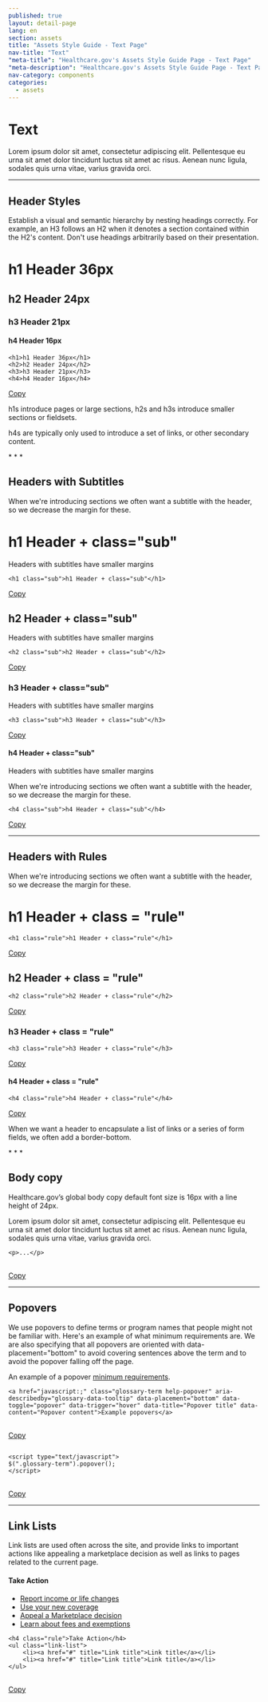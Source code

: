 ```yaml
---
published: true
layout: detail-page
lang: en
section: assets
title: "Assets Style Guide - Text Page"
nav-title: "Text"
"meta-title": "Healthcare.gov's Assets Style Guide Page - Text Page"
"meta-description": "Healthcare.gov's Assets Style Guide Page - Text Page"
nav-category: components
categories:
  - assets
---
```


# Text

<div class="intro">
Lorem ipsum dolor sit amet, consectetur adipiscing elit. Pellentesque eu urna sit amet dolor tincidunt luctus sit amet ac risus. Aenean nunc ligula, sodales quis urna vitae, varius gravida orci.
</div>

<hr class="hr" />

## Header Styles

Establish a visual and semantic hierarchy by nesting headings correctly. For example, an H3 follows an H2 when it denotes a section contained within the H2's content. Don't use headings arbitrarily based on their presentation.

<div class="code-wrapper">
<div class="preview">
	<h1 class="sub">h1 Header 36px</h1>
	<h2 class="sub">h2 Header 24px</h2>
	<h3 class="sub">h3 Header 21px</h3>
	<h4 class="sub">h4 Header 16px</h4>
</div>
<pre>
<code id="header-code">&lth1&gth1 Header 36px&lt/h1&gt
&lth2&gth2 Header 24px&lt/h2&gt
&lth3&gth3 Header 21px&lt/h3&gt
&lth4&gth4 Header 16px&lt/h4&gt</code>
</pre>
<a href="javascript:;" class="copy-button" title="Click to copy me." data-clipboard-target="header-code">Copy</a>
</div>

<p>h1s introduce pages or large sections, h2s and h3s introduce smaller sections or fieldsets.</p>
<p>h4s are typically only used to introduce a set of links, or other secondary content.</p>
* * *

## Headers with Subtitles

When we're introducing sections we often want a subtitle with the header, so we decrease the margin for these.

<div class="code-wrapper">
<div class="preview">
	<h1 class="sub">h1 Header + class="sub"</h1>
	<p class="no-margin">Headers with subtitles have smaller margins</p>
</div>
<pre>
<code id="header-sub-code">&lth1 class="sub"&gth1 Header + class="sub"&lt/h1&gt</code>
</pre>
<a href="javascript:;" class="copy-button" title="Click to copy me." data-clipboard-target="header-sub-code">Copy</a>
</div>

<div class="code-wrapper">
<div class="preview">
	<h2 class="sub">h2 Header + class="sub"</h2>
	<p class="no-margin">Headers with subtitles have smaller margins</p>
</div>
<pre>
<code id="header-sub-codeh2">&lth2 class="sub"&gth2 Header + class="sub"&lt/h2&gt</code>
</pre>
<a href="javascript:;" class="copy-button" title="Click to copy me." data-clipboard-target="header-sub-codeh2">Copy</a>
</div>


<div class="code-wrapper">
<div class="preview">
	<h3 class="sub">h3 Header + class="sub"</h3>
	<p class="no-margin">Headers with subtitles have smaller margins</p>
</div>
<pre>
<code id="header-sub-codeh3">&lth3 class="sub"&gth3 Header + class="sub"&lt/h3&gt</code>
</pre>
<a href="javascript:;" class="copy-button" title="Click to copy me." data-clipboard-target="header-sub-codeh3">Copy</a>
</div>


<div class="code-wrapper">
<div class="preview">
	<h4 class="sub">h4 Header + class="sub"</h4>
	<p class="no-margin">Headers with subtitles have smaller margins</p>
    <p class="no-margin">When we're introducing sections we often want a subtitle with the header, so we decrease the margin for these.</p>
</div>
<pre>
<code id="header-sub-codeh4">&lth4 class="sub"&gth4 Header + class="sub"&lt/h4&gt</code>
</pre>
<a href="javascript:;" class="copy-button" title="Click to copy me." data-clipboard-target="header-sub-codeh4">Copy</a>
</div>


* * *

## Headers with Rules

When we're introducing sections we often want a subtitle with the header, so we decrease the margin for these.

<div class="code-wrapper">
<div class="preview">
	<h1 class="rule no-margin">h1 Header + class = "rule"</h1>
</div>
<pre>
<code id="header-rule-code">&lth1 class="rule"&gth1 Header + class="rule"&lt/h1&gt</code>
</pre>
<a href="javascript:;" class="copy-button" title="Click to copy me." data-clipboard-target="header-rule-code">Copy</a>
</div>


<div class="code-wrapper">
<div class="preview">
	<h2 class="rule no-margin">h2 Header + class = "rule"</h2>
</div>
<pre>
<code id="header-rule-code2">&lth2 class="rule"&gth2 Header + class="rule"&lt/h2&gt</code>
</pre>
<a href="javascript:;" class="copy-button" title="Click to copy me." data-clipboard-target="header-rule-code2">Copy</a>
</div>


<div class="code-wrapper">
<div class="preview">
	<h3 class="rule">h3 Header + class = "rule"</h3>
</div>
<pre>
<code id="header-rule-code3">&lth3 class="rule"&gth3 Header + class="rule"&lt/h3&gt</code>
</pre>
<a href="javascript:;" class="copy-button" title="Click to copy me." data-clipboard-target="header-rule-code3">Copy</a>
</div>

<div class="code-wrapper">
<div class="preview">
	<h4 class="rule no-margin">h4 Header + class = "rule"</h4>
</div>
<pre>
<code id="header-rule-code4">&lth4 class="rule"&gth4 Header + class="rule"&lt/h4&gt</code>
</pre>
<a href="javascript:;" class="copy-button" title="Click to copy me." data-clipboard-target="header-rule-code4">Copy</a>
</div>

<p class="no-margin">When we want a header to encapsulate a list of links or a series of form fields, we often add a border-bottom.</p>
* * *

## Body copy

Healthcare.gov’s global body copy default font size is 16px with a line height of 24px.

<div class="code-wrapper">
<div class="preview">
	<p>Lorem ipsum dolor sit amet, consectetur adipiscing elit. Pellentesque eu urna sit amet dolor tincidunt luctus sit amet ac risus. Aenean nunc ligula, sodales quis urna vitae, varius gravida orci.</p>
</div>
<pre>
<code id="p-code">&ltp&gt...&lt/p&gt
</code>
</pre>
<a href="javascript:;" class="copy-button" title="Click to copy me." data-clipboard-target="p-code">Copy</a>
</div>

* * *

## Popovers

We use popovers to define terms or program names that people might not be familiar with. Here's an example of what minimum requirements are. We are also specifying that all popovers are oriented with data-placement="bottom" to avoid covering sentences above the term and to avoid the popover falling off the page.

<div class="code-wrapper">
<div class="preview">
	<p>An example of a popover <a href="javascript:;" class="glossary-term help-popover" aria-describedby="glossary-data-tooltip" data-placement="bottom" data-toggle="popover" data-trigger="hover" data-title="Minimum value" data-content="A health plan meets this standard if it’s designed to pay at least 60% of the total cost of medical services for a standard population. Starting in 2014, individuals offered employer-sponsored coverage that provides minimum value and that’s affordable won’t be eligible for a premium tax credit.">minimum requirements</a>.</p>
</div>
<script type="text/javascript">
  $(".glossary-term").popover();
</script>
<pre>
<code id="popover-code">&lta href="javascript:;" class="glossary-term help-popover" aria-describedby="glossary-data-tooltip" data-placement="bottom" data-toggle="popover" data-trigger="hover" data-title="Popover title" data-content="Popover content"&gtExample popovers&lt/a&gt
</code>
</pre>
<a href="javascript:;" class="copy-button" title="Click to copy me." data-clipboard-target="popover-code">Copy</a>
</div>

<div class="code-wrapper">
<pre>
<code id="popover-js-code">
&ltscript type="text/javascript"&gt
$(".glossary-term").popover();
&lt/script&gt
</code>
</pre>
	<a href="javascript:;" class="copy-button" title="Click to copy me." data-clipboard-target="popover-js-code">Copy</a>
</div>


* * *

## Link Lists

Link lists are used often across the site, and provide links to important actions like appealing a marketplace decision as well as links to pages related to the current page.

<div class="code-wrapper">
<div class="preview">
	<h4 class="rule half">Take Action</h4>
	<ul class="link-list">
		<li><a href="#" title="Report income or life changes">Report income or life changes</a></li>
		<li><a href="#" title="Use your new coverage">Use your new coverage</a></li>
		<li><a href="#" title="Appeal a Marketplace decision">Appeal a Marketplace decision</a></li>
		<li><a href="#" title="Learn about fees and exemptions">Learn about fees and exemptions</a></li>
	</ul>
</div>
<pre>
<code id="list-code">&lth4 class="rule"&gtTake Action&lt/h4&gt
&ltul class="link-list"&gt
	&ltli&gt&lta href="#" title="Link title"&gtLink title&lt/a&gt&lt/li&gt
	&ltli&gt&lta href="#" title="Link title"&gtLink title&lt/a&gt&lt/li&gt
&lt/ul&gt
</code>
</pre>
<a href="javascript:;" class="copy-button" title="Click to copy me." data-clipboard-target="list-code">Copy</a>
</div>
